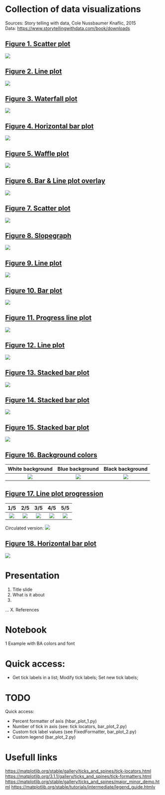 # Collection of data visualizations

Sources: Story telling with data, Cole Nussbaumer Knaflic, 2015  
Data: https://www.storytellingwithdata.com/book/downloads

## [Figure 1. Scatter plot](https://github.com/vaidasbog/data-viz/blob/main/code/scatter_plot_1.py)

![](plots/scatter_plot_1.png)

## [Figure 2. Line plot](https://github.com/vaidasbog/data-viz/blob/main/code/line_plot_1.py)

![](plots/line_plot_1.png)

## [Figure 3. Waterfall plot](https://github.com/vaidasbog/data-viz/blob/main/code/waterfall_1.py)

![](plots/waterfall_1.png)

## [Figure 4. Horizontal bar plot](https://github.com/vaidasbog/data-viz/blob/main/code/hbar_plot_1.py)

![](plots/hbar_plot_1.png)

## [Figure 5. Waffle plot](https://github.com/vaidasbog/data-viz/blob/main/code/waffle_plot_1.py)

![](plots/waffle_plot_1.png)

## [Figure 6. Bar & Line plot overlay](https://github.com/vaidasbog/data-viz/blob/main/code/bar_and_line_overlay_plots.py)

![](plots/bar_and_line_overlay_plot.png)

## [Figure 7. Scatter plot](https://github.com/vaidasbog/data-viz/blob/main/code/scatter_plot_2.py)

![](plots/scatter_plot_2.png)

## [Figure 8. Slopegraph](https://github.com/vaidasbog/data-viz/blob/main/code/slopegraph_1.py)

![](plots/slopegraph_1.png)  

## [Figure 9. Line plot](https://github.com/vaidasbog/data-viz/blob/main/code/line_plot_2.py)

![](plots/line_plot_2.png) 

## [Figure 10. Bar plot](https://github.com/vaidasbog/data-viz/blob/main/code/bar_plot_1.py)

![](plots/bar_plot_1.png)  

## [Figure 11. Progress line plot](https://github.com/vaidasbog/data-viz/blob/main/code/progress_line_plot.py)

![](plots/progress_line_plot.png)  

## [Figure 12. Line plot](https://github.com/vaidasbog/data-viz/blob/main/code/line_plot_3.py)

![](plots/line_plot_3.png)  

## [Figure 13. Stacked bar plot](https://github.com/vaidasbog/data-viz/blob/main/code/bar_plot_2.py)

![](plots/bar_plot_2.png) 

## [Figure 14. Stacked bar plot](https://github.com/vaidasbog/data-viz/blob/main/code/bar_plot_3.py)

![](plots/bar_plot_3.png) 

## [Figure 15. Stacked bar plot](https://github.com/vaidasbog/data-viz/blob/main/code/hbar_plot_2.py)

![](plots/hbar_plot_2.png) 

## [Figure 16. Background colors](https://github.com/vaidasbog/data-viz/blob/main/code/background.py)

White background | Blue background | Black background
:-------------------------:|:-------------------------:|:-------------------------:
![](plots/background_white.png)  |  ![](plots/background_blue.png) | ![](plots/background_black.png)

## [Figure 17. Line plot progression](https://github.com/vaidasbog/data-viz/blob/main/code/line_plot_progression.py)

1/5 | 2/5 | 3/5 | 4/5 | 5/5
:-------------------------:|:-------------------------:|:-------------------------:|:-------------------------:|:-------------------------:
![](plots/line_plot_progression_1_5.png)  |  ![](plots/line_plot_progression_2_5.png) | ![](plots/line_plot_progression_3_5.png) | ![](plots/line_plot_progression_4_5.png) | ![](plots/line_plot_progression_5_5.png)

Circulated version:
![](plots/line_plot_progression.png) 

## [Figure 18. Horizontal bar plot](https://github.com/vaidasbog/data-viz/blob/main/code/hbar_plot_3.py)

![](plots/hbar_plot_3.png) 

# Presentation

1. Title slide
2. What is it about
3.
...
X. References

# Notebook
1 Example with BA colors and font

# Quick access:
* Get tick labels in a list; Modify tick labels; Set new tick labels;

# TODO
Quick access:
* Percent formatter of axis (hbar_plot_1.py)
* Number of tick in axis (see: tick locators, bar_plot_2.py)
* Custom tick label values (see FixedFormatter, bar_plot_2.py)
* Custom legend (bar_plot_2.py)

# Usefull links
https://matplotlib.org/stable/gallery/ticks_and_spines/tick-locators.html
https://matplotlib.org/3.1.1/gallery/ticks_and_spines/tick-formatters.html
https://matplotlib.org/stable/gallery/ticks_and_spines/major_minor_demo.html
https://matplotlib.org/stable/tutorials/intermediate/legend_guide.htmlv